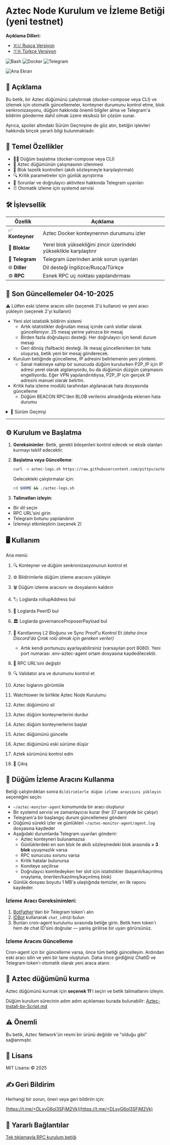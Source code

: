 # Aztec Node Kurulum ve İzleme Betiği (yeni testnet)

**Açıklama Dilleri:**
- [🇷🇺 Rusça Versiyon](https://github.com/pittpv/aztec-monitoring-script/blob/main/ "Rusça açıklama")
- [🇹🇷 Türkçe Versiyon](https://github.com/pittpv/aztec-monitoring-script/blob/main/tr/ "Türkçe açıklama")

![Bash](https://img.shields.io/badge/Bash-5.2-blue)
![Docker](https://img.shields.io/badge/Docker-20.10+-blue)
![Telegram](https://img.shields.io/badge/Telegram-API-blue)

![Ana Ekran](https://raw.githubusercontent.com/pittpv/aztec-monitoring-script/main/other/img-en-2025-05-25-05-44-01.png)

## 📝 Açıklama

Bu betik, bir Aztec düğümünü çalıştırmak (docker-compose veya CLI) ve izlemek için otomatik güncellemeler, konteyner durumunu kontrol etme, blok senkronizasyonu, düğüm hakkında önemli bilgiler alma ve Telegram'a bildirim gönderme dahil olmak üzere eksiksiz bir çözüm sunar.

Ayrıca, spoiler altındaki Sürüm Geçmişine de göz atın, betiğin işlevleri hakkında birçok yararlı bilgi bulunmaktadır.

## 🌟 Temel Özellikler

* 🏃🏻‍ Düğüm başlatma (docker-compose veya CLI)
* 🐳 Aztec düğümünün çalışmasının izlenmesi
* 🔗 Blok tazelik kontrolleri (akıllı sözleşmeyle karşılaştırmalı)
* 🔍 Kritik parametreler için günlük ayrıştırma
* 📨 Sorunlar ve doğrulayıcı aktivitesi hakkında Telegram uyarıları
* ⏰ Otomatik izleme için systemd servisi

## 🛠️ İşlevsellik

| Özellik          | Açıklama                                       |
| ---------------- | ------------------------------------------------- |
| ✅ **Konteyner**  | Aztec Docker konteynerının durumunu izler |
| 🔄 **Bloklar**    | Yerel blok yüksekliğini zincir üzerindeki yükseklikle karşılaştırır  |
| 🤖 **Telegram**  | Telegram üzerinden anlık sorun uyarıları                 |
| 🌐 **Diller** | Dil desteği İngilizce/Rusça/Türkçe                  |
| ⚙️ **RPC**       | Esnek RPC uç noktası yapılandırması               |

## 📌 Son Güncellemeler 04-10-2025
⚠️ Lütfen eski izleme aracını silin (seçenek 3'ü kullanın) ve yeni aracı yükleyin (seçenek 2'yi kullanın)

- Yeni slot istatistik bildirim sistemi
  - Artık istatistikler doğrudan mesaj içinde canlı slotlar olarak güncelleniyor. 25 mesaj yerine yalnızca bir mesaj
  - Birden fazla doğrulayıcı desteği. Her doğrulayıcı için kendi durum mesajı
  - Geri dönüş (fallback) desteği. İlk mesaj güncellenirken bir hata oluşursa, betik yeni bir mesaj gönderecek.
- Kurulum betiğinde güncelleme, IP adresini belirlemenin yeni yöntemi.
  - Sanal makineye sahip bir sunucuda düğüm kurulurken P2P_IP için IP adresi yerel olarak algılanıyordu, bu da düğümün düzgün çalışmasını engelliyordu. Eğer VPN yapılandırıldıysa, P2P_IP için gerçek IP adresini manuel olarak belirtin.
- Kritik hata izleme modülü tarafından algılanacak hata dosyasında güncelleme
  - Düğüm BEACON RPC’den BLOB verilerini almadığında eklenen hata durumu


<details>
<summary>📅 Sürüm Geçmişi</summary>

### 20-09-2025
- Kuyruktaki doğrulayıcı izlemeyi arama ve kurma işlevi (9. seçenek) çalışıyor.
    - Cloudflare atlatma eklendi
- Eksik çeviriler eklendi
- Yeni gerekli bileşenler: Python ve curl\_cffi.
    - Betik, eksik bileşenleri yüklemeyi önerecek
- **curl_cffi** kurulumu için düzeltme. Bazı kullanıcılar curl_cffi kurulumunda şu sorunla karşılaştı: `/usr/bin/python3: No module named pip` veya `error: externally-managed-environment`
- Kritik hata kontrol modülü tarafından tespit edilmesi için yeni hatalar eklendi

Çözüme dair ipucu için `@xtoun` (Discord)’a ve test eden herkese çok teşekkürler.

### 17-09-2025
- Yeni ağ ve testnet için tam destek.
- Yeni düğüm kurulum betiği.
  - Web3signer için YML anahtar dosyalarının otomatik oluşturulması.
  - Web3signer kurulumu ve başlatılması.
  - Keystore.json anahtar şemasının otomatik oluşturulması.
  - Çoklu doğrulayıcı modu desteği (düğüm başına 10'a kadar).
  - Tüm doğrulayıcılar için bir ortak yayıncı adresi atama veya her birinin kendi adresini kullanma (attester ile aynı) yeteneği.
  - Tüm önceki özellikler (gerekli yazılımların otomatik kurulumu, port kontrolleri, özel port atama yeteneği, doğrulamalar).
- Düğüm için yeni izleme aracı betiği (seçenek 2).
  - Tüm durum türlerini (✅ onaylama, ❌ onaylama, ⛏️ Blok kazıldı, 📤 Blok önerildi, ⚠️ Blok kaçırıldı) içeren slot bazlı istatistiklerle yeni Telegram bildirimleri.
  - Çoklu doğrulayıcı modu (komiteye katılan tüm doğrulayıcılar için istatistikler) ve tek doğrulayıcı modu desteği.
  - DEBUG modu – oldukça ayrıntılı izleme günlükleri almayı sağlar. Günlük /root/aztec-monitor-agent/agent.log dosyasına yazılır. Etkinleştirmek için /root/.env-aztec-agent içinde DEBUG=true yapın (varsayılan false).
  - Kontroller bir systemd zamanlayıcısı ile tam olarak her 37 saniyede bir (bir slotun yaklaşık süresi) çalışır – hiçbir durumu kaçırmazsınız!
  - Tüm önceki özellikler (senkronizasyon kontrolü, kritik hata tespiti, hızlı günlük görüntüleme, otomatik güncellemeler, düşürme işlevi, konteyner yönetimi ve daha fazlası).
- Rollup ve GSE sözleşmelerinde doğrudan doğrulayıcı arama ve doğrulama için yeni betik (seçenek 9).
  - Hızlı doğrulayıcı arama ve durum kontrolü.
  - Tek bir istekte birden çok doğrulayıcının kontrolünü destekler.
  - Ağdaki aktif doğrulayıcıların tam sayısı.
  - Her zaman güncel bilgiler.
- Güncellenmiş betik sürüm kontrol işlevi. Artık yeni sürümler ve güncellemeler hakkında kısa açıklamalar gösteriliyor.
- Kritik hata kontrol modülü tarafından tespit edilen yeni hatalar eklendi, düzeltme yönergeleri ve Telegram bildirimleri ile birlikte.
- Diğer özelliklere yönelik küçük iyileştirmeler

### 21-08-2025
- PeerID arama işlevi güncellendi (işlev geri yüklendi + yeni özellikler)
  - Betik, günlüklerde düğümün PeerID'sini bulur
  - Mevcut Nethermind.io verileri arasında arar
  - Mevcut Nethermind.io verilerinde bulunamazsa, arşivde arar
- Cron aracı oluşturma işlevi güncellendi
  - Artık komite dahil etme bildiriminde, doğrulayıcı adresine tıklayarak dashtec.xyz'deki sayfasına gidebilirsiniz.
- Aztec düğüm kurulum betiği güncellendi
  - Ufw aktivite kontrolü eklendi.
  - Ufw aktifse, 8080 ve 40400 portları için kurallar eklenir, aksi takdirde kurallar eklenmez.

### 06-08-2025
- Doğrulayıcı kuyruğu kontrol işlevi geri yüklendi.

### 02-08-2025
- Doğrulayıcı komite dahil etme kontrol işlevi güncellendi (işlev geri yüklendi)
  - Birden fazla doğrulayıcı adresi belirtilebilir

### 01-08-2025
- Doğrulayıcı kontrol betiği güncellendi. Kontrol modları eklendi.
  - Hızlı işleme – yüksek CPU yükü
  - Yavaş işleme – CPU yükü yok
- Aztec düğüm sürüm kontrolü, betik yüklenirken zaman kaybını önlemek için ayrı bir menü öğesine taşındı.

### 29-07-2025
- Aztec Düğüm Güncelleme işlevi eklendi. İşlev, Watchtower'dan otomatik güncellemeleri beklemek yerine düğümü anında günceller.
  - Ayrıca, bir düşürme işlemi yaptıysanız ve geri dönmek istiyorsanız bu seçeneği kullanın.
  - `docker-compose.yml` dosyasını kontrol eder ve etiketi `latest` ile değiştirir
- Aztec Düğüm Düşürme işlevi eklendi. İşlev, Docker Hub'daki tüm düğüm sürümlerini gösterir, listeden seçilen herhangi bir sürüme geri dönüşe izin verir.
  - İstenilen sürümün seçimi
  - `docker-compose.yml` dosyasının güncellenmesi
  - Konteynerlerin durdurulması, indirilmesi ve başlatılması

### 28-07-2025
- Watchtower ile Aztec düğüm kurulum betiği güncellendi. Kurulum sırasında betik soracaktır: "Birden fazla doğrulayıcı çalıştırmak istiyor musunuz? (y/n)"
  - Çoklu doğrulayıcı modunda kurulum (düğüm başına 10'a kadar doğrulayıcı)
  - Tek doğrulayıcı modunda kurulum

### 21-07-2025
- CLI'de düğüm başlatma komutu güncellendi (validatorPrivateKey**s**) 1.1.0 ve üzeri düğüm sürümleri için
- CLI'de düğüm içeren eski ekran oturumlarını kontrol etme ve yeni bir oturum oluşturmadan önce silme işlevi eklendi.
- Rollup sözleşme adresi güncellendi.

### 15-07-2025
- **Doğrulayıcılar** için Telegram bildirim sistemi geliştirildi. Fikir için teşekkürler @malbur187 (Discord)
  - Düğüm izleme cron aracı kurulurken, artık hangi bildirimleri alacağınızı seçebilirsiniz: sadece hatalar veya ayrıca komite seçimi ve blok oluşturma uyarıları.
  - Seçim `.env-aztec-agent` dosyasına kaydedilir ve sonraki araç yeniden oluşturmalarında uygulanır. Değiştirmek için `.env-aztec-agent` dosyasını düzenleyin.
- Kritik hata tespiti eklendi. Düğüm günlüklerinde kritik bir hata bulunursa, bir Telegram bildirimi gönderilir.
  - Hata dizisi, birleşik bir JSON dosyası aracılığıyla güncellenir, yeni hataların ve çözümlerinin hızlı bir şekilde eklenmesine olanak tanır.
- PeerID arama işlevi güncellendi. Fikir için teşekkürler @web3.creed (Discord)
  - Başarılı günlük tespitinden sonra, PeerID genel veritabanı `aztec.nethermind.io`'da kontrol edilir ve sonuç gösterilir.
- Küçük iyileştirmeler

### 25-06-2025
- "Aztec Düğüm Konteynerlerini Durdur" işlevi eklendi – akıllı bir işlev, düğüm konteynerini çalıştırma yönteminizi (docker-compose veya CLI) hatırlar ve seçilen modda çalışmaya devam eder.
  - Çalışma yöntemi sorulduğunda, düğümünüzün nasıl çalıştığını belirtin: `docker-compose` veya `CLI`
  - Docker-compose dosyasının yolu sorulduğunda, kök dizinden itibaren yolu şu biçimde verin: `/root/aztec` veya `./aztec`
  - Tüm ayarlar `.env-aztec-agent` dosyasına kaydedilir. İsterseniz değiştirebilirsiniz.
- "Aztec Düğüm Konteynerlerini Başlat" işlevi eklendi – "Aztec Düğüm Konteynerlerini Durdur" işlevinde (seçenek 13) atanan konteyner çalıştırma yöntemini kullanan akıllı bir işlev.
  - **Konteyner yönetim yöntemini ayarlamadıysanız** (seçenek 13) ve "Aztec Düğüm Konteynerlerini Başlat" işlevini kullanırsanız, **bir CLI düğümü başlatma sihirbazı** olarak çalışacaktır. Bu durumda, betik gerekli CLI başlatma parametrelerini soracak, komutu oluşturacak ve CLI düğümünü bir ekran oturumunda başlatacaktır.
  - Tüm ayarlar `.env-aztec-agent` dosyasına kaydedilir. İsterseniz değiştirebilirsiniz.
- Cron-agent oluşturma işlevi güncellendi – artık ChatID ve Telegram token'ı `.env-aztec-agent` dosyasına kaydediliyor ve cron-agent'ı kaldırırken/oluştururken yeniden girilmesi gerekmiyor.
- Betik yüklendiğinde Aztec Düğüm sürüm kontrolü eklendi.

### 22-06-2025
- Aztec günlüklerini görüntüleme işlevi – otomatik yenileme ile son 500 satırı gösterecek şekilde güncellendi.
- Konteyner ve mevcut blok kontrol işlevi - günlük okuma iyileştirildi ve bellek sorunlarının önlenmesi sağlandı
- Gerekli betik araçları için geliştirilmiş bağımlılık kontrolü ve kurulumu.

### 06-06-2025

- Betiğin ve Telegram bildirimlerinin tam yerelleştirmesi, üç dilde yapıldı. Türkçe dili eklendi.
- Docker ve **Watchtower** ile Aztec düğümü kurma işlevi eklendi. Watchtower, yapılandırmayı korurken düğüm konteynerini otomatik olarak güncellemek üzere yapılandırılmıştır.
  - Bağımlılıkların kurulumu
  - Docker ve Docker Compose kontrolü ve gerekirse kurulumu
  - Varsayılan portların kullanılabilirliğinin kontrolü ve gerekirse portları değiştirme seçeneği.
  - En son düğüm ikilisinin kurulumu
  - `.env` ve `docker-compose` dosyalarının otomatik oluşturulması
  - UFW'de portların açılması
  - Düğümün başlatılması ve ilk günlüklerin gösterilmesi
- Aztec düğümünü silme işlevi eklendi

### 05-06-2025
- Watchtower uyumluluğu için güncelleme

### 04-06-2025
- Hata ayıklama düzeyi günlüklerinde blok numarası arama mekanizması (Seçenek 1 ve cron aracı) geliştirildi. Hata ayıklama, bilgi (ve muhtemelen diğer tüm) günlük düzeylerini destekler. Maksimum doğru arama sonuçları.
- Geliştirilmiş blok doğrulama hata işleme
- Yeni bir seçenek eklendi – Betikten doğrudan düğüm günlüklerini görüntüleme (Günlüklerden çıkmak için Ctrl+C)
- Seçenek 1 çalıştırılırken günlüklerden blok numarası çıktısı eklendi.
- Betik sürüm kontrolü eklendi. Güncellemeler varsa, betik sizi bu konuda bilgilendirecektir.
- Küçük iyileştirmeler

### 02-06-2025
- Farklı Aztec düğüm sürümleriyle daha iyi uyumluluk için günlük okuma filtre değerleri güncellendi
- RPC/cast hataları için günlüğe kaydetme eklendi
- Betik sürüm günlüğü eklendi

### 01-06-2025
- Geliştirilmiş uyumluluk. Betik artık hem Docker tabanlı hem de CLI Aztec düğümleriyle çalışıyor
- Yeni günlük formatı "block NNNN" için destek eklendi
- Seçenek 9'daki hesaplamalar için `bc` yardımcı programının otomatik kontrolü ve kurulumu
- Daha güvenilir veri ayrıştırma için analiz öncesi ANSI kodlarının kaldırılması
- Günlüklerde PeerID tespiti sorunu düzeltildi
- Blok onaltılık değerlerinin işlenmesi optimize edildi
- Telegram bildirim sistemi geliştirildi

### 30-05-2025
- Doğrulayıcı kontrol işlevi eklendi. Tüm doğrulayıcıları analiz eder, belirli olanlar için bilgi gösterir, tam listeyi görüntüler.
- İspat oluşturma seçeneği için Aztec düğümü özel port kurulumu. Bu, kurulum sırasında düğüm portunu değiştirdiyseniz gereklidir.

### 29-05-2025
- 1 MB'a ulaşıldığında günlük dosyası temizleme, ilk rapor korunur.
</details>


---

## ⚙️ Kurulum ve Başlatma

1. **Gereksinimler**:
   Betik, gerekli bileşenleri kontrol edecek ve eksik olanları kurmayı teklif edecektir.

2. **Başlatma veya Güncelleme**:

   ```bash
   curl -o aztec-logs.sh https://raw.githubusercontent.com/pittpv/aztec-monitoring-script/main/aztec-logs.sh && chmod +x aztec-logs.sh && ./aztec-logs.sh
   ```

   Gelecekteki çalıştırmalar için:

   ```bash
   cd $HOME && ./aztec-logs.sh
   ```

3. **Talimatları izleyin**:

  * Bir dil seçin
  * RPC URL'sini girin
  * Telegram botunu yapılandırın
  * İzlemeyi etkinleştirin (seçenek 2)

## 🖥️ Kullanım

Ana menü:

1. 🔍 Konteyner ve düğüm senkronizasyonunun kontrol et
2. ⚙️ Bildirimlerle düğüm izleme aracısını yükleyin
3. 🗑️ Düğüm izleme aracısını ve dosyalarını kaldırın
4. 🏷️ Loglarda rollupAddress bul
5. 👥 Loglarda PeerID bul
6. 🏛️ Loglarda governanceProposerPayload bul
7. 🔗 Kanıtlanmış L2 Bloğunu ve Sync Proof'u Kontrol Et *(daha önce Discord'da Çırak rolü almak için gereken veriler)*
   - Artık kendi portunuzu ayarlayabilirsiniz (varsayılan port 8080). Yeni port numarası .env-aztec-agent ortam dosyasına kaydedilecektir.
8. 🔌 RPC URL'sini değiştir
9. 🔍 Validator ara ve durumunu kontrol et
10. Aztec loglarını görüntüle
11. Watchtower ile birlikte Aztec Node Kurulumu
12. Aztec düğümünü sil
13. Aztec düğüm konteynerlerini durdur
14. Aztec düğüm konteynerlerini başlat
15. Aztec düğümünü güncelle
16. Aztec düğümünü eski sürüme düşür
17. Aztek sürümünü kontrol edin

0. 🚪 Çıkış

## 🚀 Düğüm İzleme Aracını Kullanma

Betiği çalıştırdıktan sonra `Bildirimlerle düğüm izleme aracısını yükleyin` seçeneğini seçin:

- `~/aztec-monitor-agent` konumunda bir aracı oluşturur
- Bir systemd servisi ve zamanlayıcısı kurar (her 37 saniyede bir çalışır)
- Telegram'a bir başlangıç durum güncellemesi gönderir
- Düğümü sürekli izler ve günlükleri `~/aztec-monitor-agent/agent.log` dosyasına kaydeder
- Aşağıdaki durumlarda Telegram uyarıları gönderir:
  - Aztec konteyneri bulunamazsa
  - Günlüklerdeki en son blok ile akıllı sözleşmedeki blok arasında **> 3 blok** uyuşmazlık varsa
  - RPC sunucusu sorunu varsa
  - Kritik hatalar bulunursa
  - Komiteye seçilirse
  - Doğrulayıcı komitedeyken her slot için istatistikler (başarılı/kaçırılmış onaylama, önerilen/kazılmış/kaçırılmış blok)
- Günlük dosyası boyutu 1 MB'a ulaştığında temizler, en ilk raporu kaydeder.

### İzleme Aracı Gereksinimleri:

1. [BotFather](https://t.me/BotFather)'dan bir Telegram token'ı alın
2. [IDBot](https://t.me/myidbot) kullanarak `chat_id`nizi bulun
3. Bunları cron-agent kurulumu sırasında betiğe girin.
   Betik hem token'ı hem de chat ID'sini doğrular — yanlış girilirse bir uyarı görürsünüz.

### İzleme Aracını Güncelleme

Cron-agent için bir güncelleme varsa, önce tüm betiği güncelleyin. Ardından eski aracı silin ve yeni bir tane oluşturun. Daha önce girdiğiniz ChatID ve Telegram token'ı otomatik olarak yeni araca atanır.

## 🚀 Aztec düğümünü kurma

Aztec düğümünü kurmak için **seçenek 11**'i seçin ve betik talimatlarını izleyin.

Düğüm kurulum sürecinin adım adım açıklaması burada bulunabilir: [Aztec-Install-by-Script.md](https://github.com/pittpv/aztec-monitoring-script/blob/main/tr/Aztec-Install-by-Script.md)

## ⚠️ Önemli

Bu betik, Aztec Network'ün resmi bir ürünü değildir ve "olduğu gibi" sağlanmıştır.

## 📜 Lisans

MIT Lisansı © 2025

## ✍️ Geri Bildirim

Herhangi bir sorun, öneri veya geri bildirim için:

[https://t.me/+DLsyG6ol3SFjM2Vk](https://t.me/+DLsyG6ol3SFjM2Vk)

## 🔗 Yararlı Bağlantılar

[Tek tıklamayla RPC kurulum betiği](https://github.com/pittpv/sepolia-auto-install "RPC için hızlı bir şekilde Sepolia düğümü kurun")
